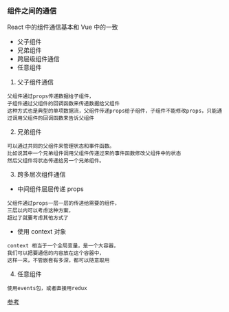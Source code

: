 ### 组件之间的通信

React 中的组件通信基本和 Vue 中的一致
- 父子组件
- 兄弟组件
- 跨层级组件通信
- 任意组件

1. 父子组件通信

```
父组件通过props传递数据给子组件，
子组件通过父组件的回调函数来传递数据给父组件
这种方式也是典型的单项数据流，父组件传递props给子组件，子组件不能修改props，只能通过调用父组件的回调函数来告诉父组件
```

2. 兄弟组件
```
可以通过共同的父组件来管理状态和事件函数。
比如说其中一个兄弟组件调用父组件传递过来的事件函数修改父组件中的状态
然后父组件将状态传递给另一个兄弟组件。
```

3. 跨多层次组件通信

- 中间组件层层传递 props
```
父组件通过props一层一层的传递给需要的组件，
三层以内可以考虑这种方案，
超过了就要考虑其他方式了
```
- 使用 context 对象
```
context 相当于一个全局变量，是一个大容器，
我们可以把要通信的内容放在这个容器中，
这样一来，不管嵌套有多深，都可以随意取用

```

4. 任意组件
```
使用events包，或者直接用redux
```
[参考](https://www.jianshu.com/p/e2c5e6f60404)
